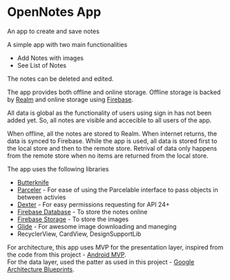 # OpenNotes App
An app to create and save notes

A simple app with two main functionalities 

* Add Notes with images
* See List of Notes 

The notes can be deleted and edited.

The app provides both offline and online storage. Offline storage is backed by [Realm](https://blog.realm.io/realm-for-android/) and online storage using [Firebase](https://firebase.google.com/).

All data is global as the functionality of users using sign in has not been added yet. So, all notes are visible and accecible to all users of the app. 

When offline, all the notes are stored to Realm. When internet returns, the data is synced to Firebase. While the app is used, all data is stored first to the local store and then to the remote store. Retrival of data only happens from the remote store when no items are returned from the local store. 

The app uses the following libraries

* [Butterknife](http://jakewharton.github.io/butterknife/)
* [Parceler](https://github.com/johncarl81/parceler) - For ease of using the Parcelable interface to pass objects in between activies
* [Dexter](https://github.com/Karumi/Dexter) - For easy permissions requesting for API 24+
* [Firebase Database](https://firebase.google.com/docs/database/android/start/) - To store the notes online
* [Firebase Storage](https://firebase.google.com/docs/storage/android/start) - To store the images
* [Glide](https://github.com/bumptech/glide) - For awesome image downloading and maneging
* RecyclerView, CardView, DesignSupportLib

For architecture, this app uses MVP for the presentation layer, inspired from the code from this project - [Android MVP](https://github.com/antoniolg/androidmvp).  
For the data layer, used the patter as used in this project - [Google Architecture Blueprints](https://github.com/googlesamples/android-architecture/tree/todo-mvp).

